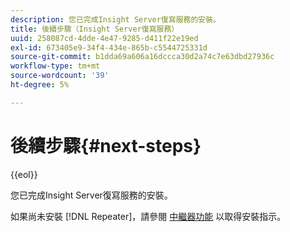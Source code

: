 ```yaml
---
description: 您已完成Insight Server復寫服務的安裝。
title: 後續步驟（Insight Server復寫服務）
uuid: 258087cd-4dde-4e47-9285-d411f22e19ed
exl-id: 673405e9-34f4-434e-865b-c5544725331d
source-git-commit: b1dda69a606a16dccca30d2a74c7e63dbd27936c
workflow-type: tm+mt
source-wordcount: '39'
ht-degree: 5%

---
```


# 後續步驟{#next-steps}

{{eol}}

您已完成Insight Server復寫服務的安裝。

如果尚未安裝 [!DNL Repeater]，請參閱 [中繼器功能](../../../home/c-inst-svr/c-rptr-fntly/c-rptr-fntly.md#concept-78613328ece345b2937cd6e43d7f31f2) 以取得安裝指示。
